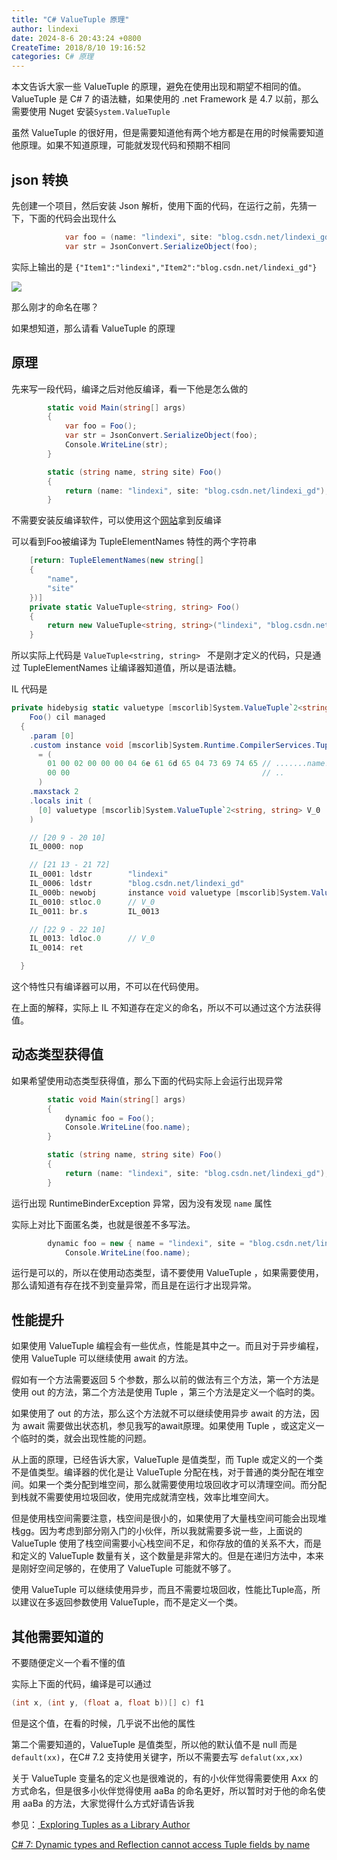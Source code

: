 ```yaml
---
title: "C# ValueTuple 原理"
author: lindexi
date: 2024-8-6 20:43:24 +0800
CreateTime: 2018/8/10 19:16:52
categories: C# 原理
---
```


本文告诉大家一些 ValueTuple 的原理，避免在使用出现和期望不相同的值。ValueTuple 是 C# 7 的语法糖，如果使用的 .net Framework 是 4.7 以前，那么需要使用 Nuget 安装`System.ValueTuple`

<!--more-->


<!-- CreateTime:2018/8/10 19:16:52 -->

<div id="toc"></div>

<!-- 标签：C#，原理 -->

虽然 ValueTuple 的很好用，但是需要知道他有两个地方都是在用的时候需要知道他原理。如果不知道原理，可能就发现代码和预期不相同

## json 转换

先创建一个项目，然后安装 Json 解析，使用下面的代码，在运行之前，先猜一下，下面的代码会出现什么

```csharp
            var foo = (name: "lindexi", site: "blog.csdn.net/lindexi_gd");
            var str = JsonConvert.SerializeObject(foo);
```

实际上输出的是 `{"Item1":"lindexi","Item2":"blog.csdn.net/lindexi_gd"}`

![](http://cdn.lindexi.site/34fdad35-5dfe-a75b-2b4b-8c5e313038e2%2F201822162054.jpg)

那么刚才的命名在哪？

如果想知道，那么请看 ValueTuple 的原理

## 原理

先来写一段代码，编译之后对他反编译，看一下他是怎么做的

```csharp
        static void Main(string[] args)
        {
            var foo = Foo();
            var str = JsonConvert.SerializeObject(foo);
            Console.WriteLine(str);
        }

        static (string name, string site) Foo()
        {
            return (name: "lindexi", site: "blog.csdn.net/lindexi_gd");
        }
```

不需要安装反编译软件，可以使用这个[网站](https://sharplab.io/)拿到反编译

可以看到Foo被编译为 TupleElementNames 特性的两个字符串

```csharp
    [return: TupleElementNames(new string[]
    {
        "name",
        "site"
    })]
    private static ValueTuple<string, string> Foo()
    {
        return new ValueTuple<string, string>("lindexi", "blog.csdn.net/lindexi_gd");
    }
```

所以实际上代码是 `ValueTuple<string, string> ` 不是刚才定义的代码，只是通过 TupleElementNames 让编译器知道值，所以是语法糖。

IL 代码是 

```csharp
private hidebysig static valuetype [mscorlib]System.ValueTuple`2<string, string> 
    Foo() cil managed 
  {
    .param [0] 
    .custom instance void [mscorlib]System.Runtime.CompilerServices.TupleElementNamesAttribute::.ctor(string[]) 
      = (
        01 00 02 00 00 00 04 6e 61 6d 65 04 73 69 74 65 // .......name.site 这里就是 return: TupleElementNames 的命名
        00 00                                           // ..
      )
    .maxstack 2
    .locals init (
      [0] valuetype [mscorlib]System.ValueTuple`2<string, string> V_0
    )

    // [20 9 - 20 10]
    IL_0000: nop          

    // [21 13 - 21 72]
    IL_0001: ldstr        "lindexi"
    IL_0006: ldstr        "blog.csdn.net/lindexi_gd"
    IL_000b: newobj       instance void valuetype [mscorlib]System.ValueTuple`2<string, string>::.ctor(!0/*string*/, !1/*string*/)
    IL_0010: stloc.0      // V_0
    IL_0011: br.s         IL_0013

    // [22 9 - 22 10]
    IL_0013: ldloc.0      // V_0
    IL_0014: ret          

  }
```

这个特性只有编译器可以用，不可以在代码使用。

在上面的解释，实际上 IL 不知道存在定义的命名，所以不可以通过这个方法获得值。

## 动态类型获得值

如果希望使用动态类型获得值，那么下面的代码实际上会运行出现异常

```csharp
        static void Main(string[] args)
        {
            dynamic foo = Foo();
            Console.WriteLine(foo.name);
        }

        static (string name, string site) Foo()
        {
            return (name: "lindexi", site: "blog.csdn.net/lindexi_gd");
        }
```


运行出现 RuntimeBinderException 异常，因为没有发现 `name` 属性

实际上对比下面匿名类，也就是很差不多写法。

```csharp
        dynamic foo = new { name = "lindexi", site = "blog.csdn.net/lindexi_gd" };
            Console.WriteLine(foo.name);
```

运行是可以的，所以在使用动态类型，请不要使用 ValueTuple ，如果需要使用，那么请知道有存在找不到变量异常，而且是在运行才出现异常。

## 性能提升

如果使用 ValueTuple 编程会有一些优点，性能是其中之一。而且对于异步编程，使用 ValueTuple 可以继续使用 await 的方法。

假如有一个方法需要返回 5 个参数，那么以前的做法有三个方法，第一个方法是使用 out 的方法，第二个方法是使用 Tuple ，第三个方法是定义一个临时的类。

如果使用了 out 的方法，那么这个方法就不可以继续使用异步 await 的方法，因为 await 需要做出状态机，参见我写的await原理。如果使用 Tuple ，或这定义一个临时的类，就会出现性能的问题。

从上面的原理，已经告诉大家，ValueTuple 是值类型，而 Tuple 或定义的一个类不是值类型。编译器的优化是让 ValueTuple 分配在栈，对于普通的类分配在堆空间。如果一个类分配到堆空间，那么就需要使用垃圾回收才可以清理空间。而分配到栈就不需要使用垃圾回收，使用完成就清空栈，效率比堆空间大。

但是使用栈空间需要注意，栈空间是很小的，如果使用了大量栈空间可能会出现堆栈gg。因为考虑到部分刚入门的小伙伴，所以我就需要多说一些，上面说的 ValueTuple 使用了栈空间需要小心栈空间不足，和你存放的值的关系不大，而是和定义的 ValueTuple 数量有关，这个数量是非常大的。但是在递归方法中，本来是刚好空间足够的，在使用了 ValueTuple 可能就不够了。

使用 ValueTuple 可以继续使用异步，而且不需要垃圾回收，性能比Tuple高，所以建议在多返回参数使用 ValueTuple，而不是定义一个类。

## 其他需要知道的

不要随便定义一个看不懂的值

实际上下面的代码，编译是可以通过

```csharp
(int x, (int y, (float a, float b))[] c) f1
```

但是这个值，在看的时候，几乎说不出他的属性

第二个需要知道的，ValueTuple 是值类型，所以他的默认值不是 null 而是 `default(xx)`，在C# 7.2 支持使用关键字，所以不需要去写 `defalut(xx,xx)`

关于 ValueTuple 变量名的定义也是很难说的，有的小伙伴觉得需要使用 Axx 的方式命名，但是很多小伙伴觉得使用 aaBa 的命名更好，所以暂时对于他的命名使用 aaBa 的方法，大家觉得什么方式好请告诉我

参见：[ Exploring Tuples as a Library Author](http://blog.marcgravell.com/2017/04/exploring-tuples-as-library-author.html )

[C# 7: Dynamic types and Reflection cannot access Tuple fields by name](https://www.danielcrabtree.com/blog/99/c-sharp-7-dynamic-types-and-reflection-cannot-access-tuple-fields-by-name )

